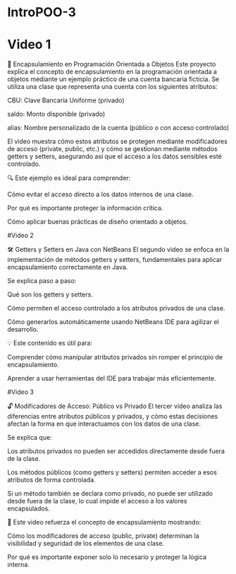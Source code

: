 # IntroPOO-3

# Video 1
🔐 Encapsulamiento en Programación Orientada a Objetos
Este proyecto explica el concepto de encapsulamiento en la programación orientada a objetos mediante un ejemplo práctico de una cuenta bancaria ficticia. Se utiliza una clase que representa una cuenta con los siguientes atributos:

CBU: Clave Bancaria Uniforme (privado)

saldo: Monto disponible (privado)

alias: Nombre personalizado de la cuenta (público o con acceso controlado)

El video muestra cómo estos atributos se protegen mediante modificadores de acceso (private, public, etc.) y cómo se gestionan mediante métodos getters y setters, asegurando así que el acceso a los datos sensibles esté controlado.

🔍 Este ejemplo es ideal para comprender:

Cómo evitar el acceso directo a los datos internos de una clase.

Por qué es importante proteger la información crítica.

Cómo aplicar buenas prácticas de diseño orientado a objetos.

#Video 2

🛠️ Getters y Setters en Java con NetBeans
El segundo video se enfoca en la implementación de métodos getters y setters, fundamentales para aplicar encapsulamiento correctamente en Java.

Se explica paso a paso:

Qué son los getters y setters.

Cómo permiten el acceso controlado a los atributos privados de una clase.

Cómo generarlos automáticamente usando NetBeans IDE para agilizar el desarrollo.

💡 Este contenido es útil para:

Comprender cómo manipular atributos privados sin romper el principio de encapsulamiento.

Aprender a usar herramientas del IDE para trabajar más eficientemente.

#Video 3

🔓 Modificadores de Acceso: Público vs Privado
El tercer video analiza las diferencias entre atributos públicos y privados, y cómo estas decisiones afectan la forma en que interactuamos con los datos de una clase.

Se explica que:

Los atributos privados no pueden ser accedidos directamente desde fuera de la clase.

Los métodos públicos (como getters y setters) permiten acceder a esos atributos de forma controlada.

Si un método también se declara como privado, no puede ser utilizado desde fuera de la clase, lo cual impide el acceso a los valores encapsulados.

🔐 Este video refuerza el concepto de encapsulamiento mostrando:

Cómo los modificadores de acceso (public, private) determinan la visibilidad y seguridad de los elementos de una clase.

Por qué es importante exponer solo lo necesario y proteger la lógica interna.



